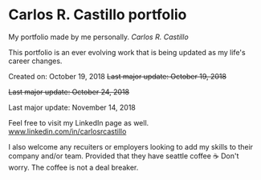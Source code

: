 # Carlos R. Castillo portfolio
My portfolio made by me personally.  *Carlos R. Castillo*

This portfolio is an ever evolving work that is being updated as my life's career changes.

Created on: October 19, 2018
~~Last major update: October 19, 2018~~

~~Last major update: October 24, 2018~~

Last major update: November 14, 2018


Feel free to visit my LinkedIn page as well.
www.linkedin.com/in/carlosrcastillo



I also welcome any recuiters or employers looking to add my skills to their company and/or team.
Provided that they have seattle coffee :coffee: Don't worry.  The coffee is not a deal breaker.
